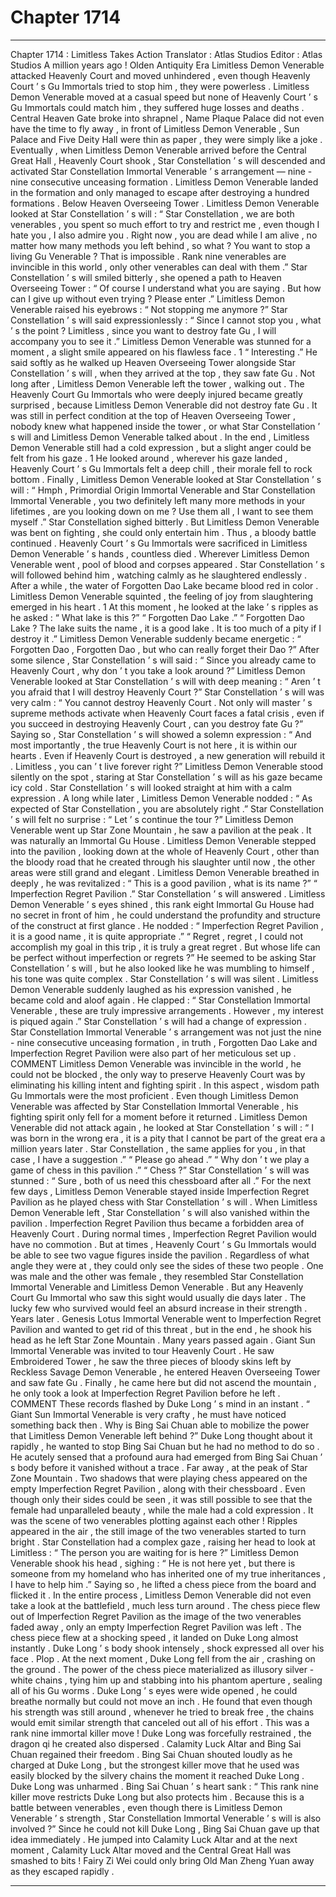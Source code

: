 
# Chapter 1714


---

Chapter 1714 : Limitless Takes Action
Translator :
Atlas Studios
Editor :
Atlas Studios
A million years ago !
Olden Antiquity Era
Limitless Demon Venerable attacked Heavenly Court and moved unhindered , even though Heavenly Court ’ s Gu Immortals tried to stop him , they were powerless .
Limitless Demon Venerable moved at a casual speed but none of Heavenly Court ’ s Gu Immortals could match him , they suffered huge losses and deaths .
Central Heaven Gate broke into shrapnel , Name Plaque Palace did not even have the time to fly away , in front of Limitless Demon Venerable , Sun Palace and Five Deity Hall were thin as paper , they were simply like a joke .
Eventually , when Limitless Demon Venerable arrived before the Central Great Hall , Heavenly Court shook , Star Constellation ’ s will descended and activated Star Constellation Immortal Venerable ’ s arrangement — nine - nine consecutive unceasing formation .
Limitless Demon Venerable landed in the formation and only managed to escape after destroying a hundred formations .
Below Heaven Overseeing Tower .
Limitless Demon Venerable looked at Star Constellation ’ s will : “ Star Constellation , we are both venerables , you spent so much effort to try and restrict me , even though I hate you , I also admire you . Right now , you are dead while I am alive , no matter how many methods you left behind , so what ? You want to stop a living Gu Venerable ? That is impossible . Rank nine venerables are invincible in this world , only other venerables can deal with them .”
Star Constellation ’ s will smiled bitterly , she opened a path to Heaven Overseeing Tower : “ Of course I understand what you are saying . But how can I give up without even trying ? Please enter .”
Limitless Demon Venerable raised his eyebrows : “ Not stopping me anymore ?”
Star Constellation ’ s will said expressionlessly : “ Since I cannot stop you , what ’ s the point ? Limitless , since you want to destroy fate Gu , I will accompany you to see it .”
Limitless Demon Venerable was stunned for a moment , a slight smile appeared on his flawless face .
1
“ Interesting .” He said softly as he walked up Heaven Overseeing Tower alongside Star Constellation ’ s will , when they arrived at the top , they saw fate Gu .
Not long after , Limitless Demon Venerable left the tower , walking out .
The Heavenly Court Gu Immortals who were deeply injured became greatly surprised , because Limitless Demon Venerable did not destroy fate Gu . It was still in perfect condition at the top of Heaven Overseeing Tower , nobody knew what happened inside the tower , or what Star Constellation ’ s will and Limitless Demon Venerable talked about .
In the end , Limitless Demon Venerable still had a cold expression , but a slight anger could be felt from his gaze .
1
He looked around , wherever his gaze landed , Heavenly Court ’ s Gu Immortals felt a deep chill , their morale fell to rock bottom .
Finally , Limitless Demon Venerable looked at Star Constellation ’ s will : “ Hmph , Primordial Origin Immortal Venerable and Star Constellation Immortal Venerable , you two definitely left many more methods in your lifetimes , are you looking down on me ? Use them all , I want to see them myself .”
Star Constellation sighed bitterly .
But Limitless Demon Venerable was bent on fighting , she could only entertain him .
Thus , a bloody battle continued .
Heavenly Court ’ s Gu Immortals were sacrificed in Limitless Demon Venerable ’ s hands , countless died .
Wherever Limitless Demon Venerable went , pool of blood and corpses appeared . Star Constellation ’ s will followed behind him , watching calmly as he slaughtered endlessly .
After a while , the water of Forgotten Dao Lake became blood red in color .
Limitless Demon Venerable squinted , the feeling of joy from slaughtering emerged in his heart .
1
At this moment , he looked at the lake ’ s ripples as he asked : “ What lake is this ?”
“ Forgotten Dao Lake .”
“ Forgotten Dao Lake ? The lake suits the name , it is a good lake . It is too much of a pity if I destroy it .” Limitless Demon Venerable suddenly became energetic : “ Forgotten Dao , Forgotten Dao , but who can really forget their Dao ?”
After some silence , Star Constellation ’ s will said : “ Since you already came to Heavenly Court , why don ’ t you take a look around ?”
Limitless Demon Venerable looked at Star Constellation ’ s will with deep meaning : “ Aren ’ t you afraid that I will destroy Heavenly Court ?”
Star Constellation ’ s will was very calm : “ You cannot destroy Heavenly Court . Not only will master ’ s supreme methods activate when Heavenly Court faces a fatal crisis , even if you succeed in destroying Heavenly Court , can you destroy fate Gu ?”
Saying so , Star Constellation ’ s will showed a solemn expression : “ And most importantly , the true Heavenly Court is not here , it is within our hearts . Even if Heavenly Court is destroyed , a new generation will rebuild it . Limitless , you can ’ t live forever right ?”
Limitless Demon Venerable stood silently on the spot , staring at Star Constellation ’ s will as his gaze became icy cold .
Star Constellation ’ s will looked straight at him with a calm expression .
A long while later , Limitless Demon Venerable nodded : “ As expected of Star Constellation , you are absolutely right .”
Star Constellation ’ s will felt no surprise : “ Let ’ s continue the tour ?”
Limitless Demon Venerable went up Star Zone Mountain , he saw a pavilion at the peak .
It was naturally an Immortal Gu House .
Limitless Demon Venerable stepped into the pavilion , looking down at the whole of Heavenly Court , other than the bloody road that he created through his slaughter until now , the other areas were still grand and elegant .
Limitless Demon Venerable breathed in deeply , he was revitalized : “ This is a good pavilion , what is its name ?”
“ Imperfection Regret Pavilion .” Star Constellation ’ s will answered .
Limitless Demon Venerable ’ s eyes shined , this rank eight Immortal Gu House had no secret in front of him , he could understand the profundity and structure of the construct at first glance .
He nodded : “ Imperfection Regret Pavilion , it is a good name , it is quite appropriate .”
“ Regret , regret , I could not accomplish my goal in this trip , it is truly a great regret . But whose life can be perfect without imperfection or regrets ?”
He seemed to be asking Star Constellation ’ s will , but he also looked like he was mumbling to himself , his tone was quite complex .
Star Constellation ’ s will was silent .
Limitless Demon Venerable suddenly laughed as his expression vanished , he became cold and aloof again .
He clapped : “ Star Constellation Immortal Venerable , these are truly impressive arrangements . However , my interest is piqued again .”
Star Constellation ’ s will had a change of expression .
Star Constellation Immortal Venerable ’ s arrangement was not just the nine - nine consecutive unceasing formation , in truth , Forgotten Dao Lake and Imperfection Regret Pavilion were also part of her meticulous set up .
COMMENT
Limitless Demon Venerable was invincible in the world , he could not be blocked , the only way to preserve Heavenly Court was by eliminating his killing intent and fighting spirit .
In this aspect , wisdom path Gu Immortals were the most proficient .
Even though Limitless Demon Venerable was affected by Star Constellation Immortal Venerable , his fighting spirit only fell for a moment before it returned .
Limitless Demon Venerable did not attack again , he looked at Star Constellation ’ s will : “ I was born in the wrong era , it is a pity that I cannot be part of the great era a million years later . Star Constellation , the same applies for you , in that case , I have a suggestion .”
“ Please go ahead .”
“ Why don ’ t we play a game of chess in this pavilion .”
“ Chess ?” Star Constellation ’ s will was stunned : “ Sure , both of us need this chessboard after all .”
For the next few days , Limitless Demon Venerable stayed inside Imperfection Regret Pavilion as he played chess with Star Constellation ’ s will .
When Limitless Demon Venerable left , Star Constellation ’ s will also vanished within the pavilion . Imperfection Regret Pavilion thus became a forbidden area of Heavenly Court .
During normal times , Imperfection Regret Pavilion would have no commotion . But at times , Heavenly Court ’ s Gu Immortals would be able to see two vague figures inside the pavilion .
Regardless of what angle they were at , they could only see the sides of these two people . One was male and the other was female , they resembled Star Constellation Immortal Venerable and Limitless Demon Venerable .
But any Heavenly Court Gu Immortal who saw this sight would usually die days later . The lucky few who survived would feel an absurd increase in their strength .
Years later .
Genesis Lotus Immortal Venerable went to Imperfection Regret Pavilion and wanted to get rid of this threat , but in the end , he shook his head as he left Star Zone Mountain .
Many years passed again .
Giant Sun Immortal Venerable was invited to tour Heavenly Court . He saw Embroidered Tower , he saw the three pieces of bloody skins left by Reckless Savage Demon Venerable , he entered Heaven Overseeing Tower and saw fate Gu . Finally , he came here but did not ascend the mountain , he only took a look at Imperfection Regret Pavilion before he left .
COMMENT
These records flashed by Duke Long ’ s mind in an instant .
“ Giant Sun Immortal Venerable is very crafty , he must have noticed something back then . Why is Bing Sai Chuan able to mobilize the power that Limitless Demon Venerable left behind ?”
Duke Long thought about it rapidly , he wanted to stop Bing Sai Chuan but he had no method to do so .
He acutely sensed that a profound aura had emerged from Bing Sai Chuan ’ s body before it vanished without a trace .
Far away , at the peak of Star Zone Mountain .
Two shadows that were playing chess appeared on the empty Imperfection Regret Pavilion , along with their chessboard .
Even though only their sides could be seen , it was still possible to see that the female had unparalleled beauty , while the male had a cold expression .
It was the scene of two venerables plotting against each other !
Ripples appeared in the air , the still image of the two venerables started to turn bright .
Star Constellation had a complex gaze , raising her head to look at Limitless : “ The person you are waiting for is here ?”
Limitless Demon Venerable shook his head , sighing : “ He is not here yet , but there is someone from my homeland who has inherited one of my true inheritances , I have to help him .”
Saying so , he lifted a chess piece from the board and flicked it .
In the entire process , Limitless Demon Venerable did not even take a look at the battlefield , much less turn around .
The chess piece flew out of Imperfection Regret Pavilion as the image of the two venerables faded away , only an empty Imperfection Regret Pavilion was left .
The chess piece flew at a shocking speed , it landed on Duke Long almost instantly .
Duke Long ’ s body shook intensely , shock expressed all over his face .
Plop .
At the next moment , Duke Long fell from the air , crashing on the ground .
The power of the chess piece materialized as illusory silver - white chains , tying him up and stabbing into his phantom aperture , sealing all of his Gu worms .
Duke Long ’ s eyes were wide opened , he could breathe normally but could not move an inch .
He found that even though his strength was still around , whenever he tried to break free , the chains would emit similar strength that canceled out all of his effort .
This was a rank nine immortal killer move !
Duke Long was forcefully restrained , the dragon qi he created also dispersed . Calamity Luck Altar and Bing Sai Chuan regained their freedom .
Bing Sai Chuan shouted loudly as he charged at Duke Long , but the strongest killer move that he used was easily blocked by the silvery chains the moment it reached Duke Long .
Duke Long was unharmed .
Bing Sai Chuan ’ s heart sank : “ This rank nine killer move restricts Duke Long but also protects him . Because this is a battle between venerables , even though there is Limitless Demon Venerable ’ s strength , Star Constellation Immortal Venerable ’ s will is also involved ?”
Since he could not kill Duke Long , Bing Sai Chuan gave up that idea immediately .
He jumped into Calamity Luck Altar and at the next moment , Calamity Luck Altar moved and the Central Great Hall was smashed to bits !
Fairy Zi Wei could only bring Old Man Zheng Yuan away as they escaped rapidly .

---

